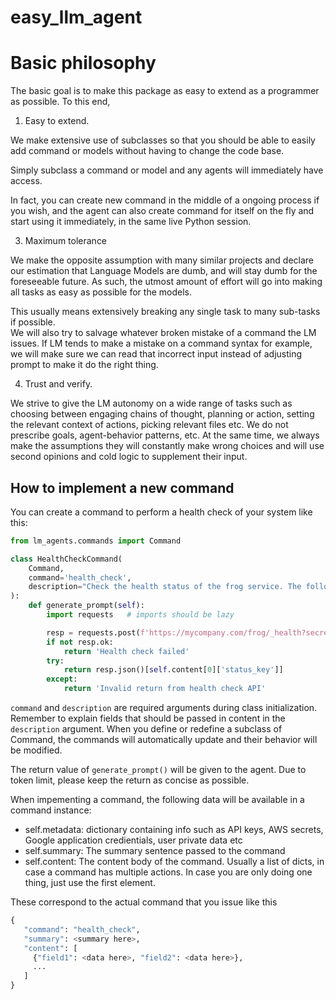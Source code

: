 # easy_llm_agent


# Basic philosophy
The basic goal is to make this package as easy to extend as a programmer as possible. 
To this end, 

1. Easy to extend.

We make extensive use of subclasses so that you should be able to easily add command or models
without having to change the code base. 

Simply subclass a command or model and any agents will immediately have access.  

In fact, you can create new command in the middle of a ongoing process if you wish, and the agent can 
also create command for itself on the fly and start using it immediately, in the same live Python session.

3. Maximum tolerance

We make the opposite assumption with many similar projects and declare our estimation that Language Models are 
dumb, and will stay dumb for the foreseeable future.  As such, the utmost amount of effort will go into making 
all tasks as easy as possible for the models.  

This usually means extensively breaking any single task to many sub-tasks if possible.   
We will also try to salvage whatever broken mistake of a command the LM issues.  If LM tends to make a mistake 
on a command syntax for example, we will make sure we can read that incorrect input instead of adjusting prompt 
to make it do the right thing.

4. Trust and verify.  

We strive to give the LM autonomy on a wide range of tasks such as choosing between engaging 
chains of thought, planning or action, setting the relevant context of actions, picking relevant files etc.  We do not 
prescribe goals, agent-behavior patterns, etc.  At the same time, we always make the assumptions they will constantly 
make wrong choices and will use second opinions and cold logic to supplement their input.  



## How to implement a new command

You can create a command to perform a health check of your system like this:
```python
from lm_agents.commands import Command

class HealthCheckCommand(
    Command,
    command='health_check',
    description="Check the health status of the frog service. The following should be supplied in content:\n    -`data`: json parameters\n\n    - `status_key`: which key to extract from api"
):
    def generate_prompt(self):
        import requests   # imports should be lazy

        resp = requests.post(f'https://mycompany.com/frog/_health?secret={self.metadata["frog_api_secret"]}', json=self.content[0]['data'])
        if not resp.ok:
            return 'Health check failed'
        try:
            return resp.json()[self.content[0]['status_key']]
        except:
            return 'Invalid return from health check API'
```
`command` and `description` are required arguments during class initialization.
Remember to explain fields that should be passed in content in the `description` argument.  When you define or redefine a subclass of Command, the commands will automatically update and their behavior will be modified.  

The return value of `generate_prompt()` will be given to the agent. Due to token limit, please keep the return as concise as possible.

When impementing a command, the following data will be available in a command instance:
- self.metadata:  dictionary containing info such as API keys, AWS secrets, Google application credientials, user private data etc
- self.summary:   The summary sentence passed to the command
- self.content:   The content body of the command. Usually a list of dicts, in case a command has multiple actions.  In case you are only doing one thing, just use the first element.

These correspond to the actual command that you issue like this
```python
{
   "command": "health_check",
   "summary": <summary here>,
   "content": [
     {"field1": <data here>, "field2": <data here>},
     ...
   ]
}
```


